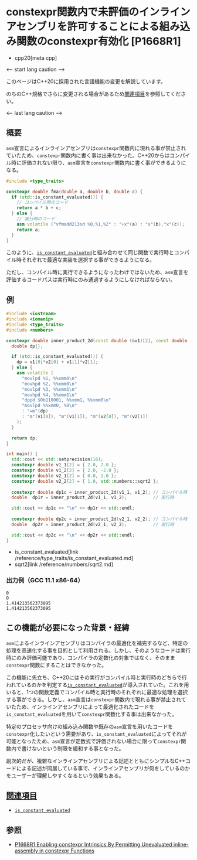 # constexpr関数内で未評価のインラインアセンブリを許可することによる組み込み関数のconstexpr有効化 [P1668R1]
* cpp20[meta cpp]

<-- start lang caution -->

このページはC++20に採用された言語機能の変更を解説しています。

のちのC++規格でさらに変更される場合があるため[関連項目](#relative_page)を参照してください。

<-- last lang caution -->

## 概要

`asm`宣言によるインラインアセンブリは`constexpr`関数内に現れる事が禁止されていたため、`constexpr`関数内に書く事は出来なかった。C++20からはコンパイル時に評価されない限り、`asm`宣言を`constexpr`関数内に書く事ができるようになる。

```cpp
#include <type_traits>

constexpr double fma(double a, double b, double c) {
  if (std::is_constant_evaluated()) {
    // コンパイル時のコード
    return a * b + c;
  } else {
    // 実行時のコード
    asm volatile ("vfmadd213sd %0,%1,%2" : "+x"(a) : "x"(b),"x"(c));
    return a;
  }
}
```

このように、[`is_constant_evaluated`](/reference/type_traits/is_constant_evaluated.md)と組み合わせて同じ関数で実行時とコンパイル時それぞれで最適な実装を選択する事ができるようになる。

ただし、コンパイル時に実行できるようになったわけではないため、`asm`宣言を評価するコードパスは実行時にのみ通過するようにしなければならない。

## 例

```cpp
#include <iostream>
#include <iomanip>
#include <type_traits>
#include <numbers>

constexpr double inner_product_2d(const double (&v1)[2], const double (&v2)[2]) {
  double dp{};

  if (std::is_constant_evaluated()) {
    dp = v1[0]*v2[0] + v1[1]*v2[1];
  } else {
    asm volatile (
      "movlpd %1, %%xmm0\n"
      "movhpd %2, %%xmm0\n"
      "movlpd %3, %%xmm1\n"
      "movhpd %4, %%xmm1\n"
      "dppd $0b110001, %%xmm1, %%xmm0\n"
      "movlpd %%xmm0, %0\n"
      : "=m"(dp)
      : "m"(v1[0]), "m"(v1[1]), "m"(v2[0]), "m"(v2[1])
    );
  }

  return dp;
}

int main() {
  std::cout << std::setprecision(16);
  constexpr double v1_1[2] = { 2.0, 2.0 }; 
  constexpr double v1_2[2] = { 2.0, -2.0 };
  constexpr double v2_1[2] = { 0.0, 1.0 }; 
  constexpr double v2_2[2] = { 1.0, std::numbers::sqrt2 };
  
  constexpr double dp1c = inner_product_2d(v1_1, v1_2); // コンパイル時
  double  dp1r = inner_product_2d(v1_1, v1_2);          // 実行時

  std::cout << dp1c << "\n" << dp1r << std::endl;
  
  constexpr double dp2c = inner_product_2d(v2_1, v2_2); // コンパイル時
  double  dp2r = inner_product_2d(v2_1, v2_2);          // 実行時

  std::cout << dp2c << "\n" << dp2r << std::endl;
}
```
* is_constant_evaluated[link /reference/type_traits/is_constant_evaluated.md]
* sqrt2[link /reference/numbers/sqrt2.md]

### 出力例（GCC 11.1 x86-64）

```
0
0
1.414213562373095
1.414213562373095
```

## この機能が必要になった背景・経緯

`asm`によるインラインアセンブリはコンパイラの最適化を補完するなど、特定の処理を高速化する事を目的として利用される。しかし、そのようなコードは実行時にのみ評価可能であり、コンパイラの定数化の対象ではなく、そのまま`constexpr`関数にすることはできなかった。

この機能に先立ち、C++20にはその実行がコンパイル時と実行時のどちらで行われているのかを判定する[`is_constant_evaluated`](/reference/type_traits/is_constant_evaluated.md)が導入されていた。これを用いると、1つの関数定義でコンパイル時と実行時のそれぞれに最適な処理を選択する事ができる。しかし、`asm`宣言は`constexpr`関数内で現れる事が禁止されていたため、インラインアセンブリによって最適化されたコードを`is_constant_evaluated`を用いて`constexpr`関数化する事は出来なかった。

特定のプロセッサ向けの組み込み関数や既存の`asm`宣言を用いたコードを`constexpr`化したいという需要があり、`is_constant_evaluated`によってそれが可能となったため、`asm`宣言が定数式で評価されない場合に限って`constexpr`関数内で書けないという制限を緩和する事となった。

副次的だが、複雑なインラインアセンブリによる記述とともにシンプルなC++コードによる記述が同居している事で、インラインアセンブリが何をしているのかをユーザーが理解しやすくなるという効果もある。

## <a id="relative-page" href="#relative-page">関連項目</a>

- [`is_constant_evaluated`](/reference/type_traits/is_constant_evaluated.md)

## 参照

- [P1668R1 Enabling constexpr Intrinsics By Permitting Unevaluated inline-assembly in constexpr Functions](http://www.open-std.org/jtc1/sc22/wg21/docs/papers/2019/p1668r1.html)